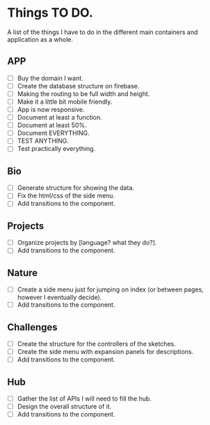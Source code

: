 
# Things TO DO.

A list of the things I have to do in the different main containers and application as a whole.

## APP

- [ ] Buy the domain I want.
- [ ] Create the database structure on firebase.
- [ ] Making the routing to be full width and height.
- [ ] Make it a little bit mobile friendly.
- [ ] App is now responsive.
- [ ] Document at least a function.
- [ ] Document at least 50%.
- [ ] Document EVERYTHING.
- [ ] TEST ANYTHING.
- [ ] Test practically everything.

## Bio

 - [ ] Generate structure for showing the data.
 - [ ] Fix the html/css of the side menu.
 - [ ] Add transitions to the component.

## Projects

 - [ ] Organize projects by [language? what they do?].
 - [ ] Add transitions to the component.

## Nature

 - [ ] Create a side menu just for jumping on index (or between pages, however I eventually decide).
 - [ ] Add transitions to the component.

## Challenges

 - [ ] Create the structure for the controllers of the sketches.
 - [ ] Create the side menu with expansion panels for descriptions.
 - [ ] Add transitions to the component.

## Hub

 - [ ] Gather the list of APIs I will need to fill the hub.
 - [ ] Design the overall structure of it.
 - [ ] Add transitions to the component.